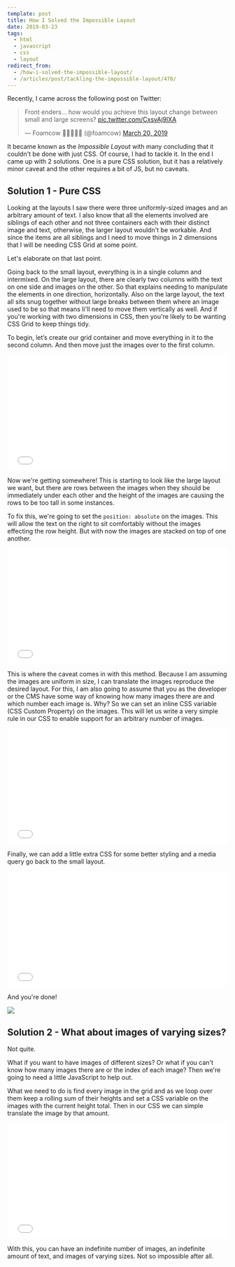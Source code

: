 ```yaml
---
template: post
title: How I Solved the Impossible Layout
date: 2019-03-23
tags:
  - html
  - javascript
  - css
  - layout
redirect_from:
  - /how-i-solved-the-impossible-layout/
  - /articles/post/tackling-the-impossible-layout/470/
---
```


Recently, I came across the following post on Twitter:

<blockquote class="twitter-tweet" data-lang="en"><p lang="en" dir="ltr">Front enders… how would you achieve this layout change between small and large screens? <a href="https://t.co/CxsvAj9lXA">pic.twitter.com/CxsvAj9lXA</a></p>&mdash; Foamcow 🏴󠁧󠁢󠁷󠁬󠁳󠁿🇬🇧🇪🇺 (@foamcow) <a href="https://twitter.com/foamcow/status/1108290606458175489?ref_src=twsrc%5Etfw">March 20, 2019</a></blockquote>
<script async src="https://platform.twitter.com/widgets.js" charset="utf-8"></script>

It became known as the _Impossible Layout_ with many concluding that it couldn't be done with just CSS. Of course, I had to tackle it. In the end I came up with 2 solutions. One is a pure CSS solution, but it has a relatively minor caveat and the other requires a bit of JS, but no caveats.

## Solution 1 - Pure CSS

Looking at the layouts I saw there were three uniformly-sized images and an arbitrary amount of text. I also know that all the elements involved are siblings of each other and not three containers each with their distinct image and text, otherwise, the larger layout wouldn't be workable. And since the items are all siblings and I need to move things in 2 dimensions that I will be needing CSS Grid at some point.

Let's elaborate on that last point.

Going back to the small layout, everything is in a single column and intermixed. On the large layout, there are clearly two columns with the text on one side and images on the other. So that explains needing to manipulate the elements in one direction, horizontally. Also on the large layout, the text all sits snug together without large breaks between them where an image used to be so that means Ii'll need to move them vertically as well. And if you're working with two dimensions in CSS, then you're likely to be wanting CSS Grid to keep things tidy.

To begin, let’s create our grid container and move everything in it to the second column. And then move just the images over to the first column.

<iframe height="265" style="width: 100%;" scrolling="no" title="Impossible Layout - CSS Grid only" src="//codepen.io/arkmuntasser/embed/eXboKv/?height=265&theme-id=dark&default-tab=html,result" frameborder="no" allowtransparency="true" allowfullscreen="true">
  See the Pen <a href='https://codepen.io/arkmuntasser/pen/eXboKv/'>Impossible Layout - CSS Grid only</a> by Amir R Muntasser
  (<a href='https://codepen.io/arkmuntasser'>@arkmuntasser</a>) on <a href='https://codepen.io'>CodePen</a>.
</iframe>

Now we're getting somewhere! This is starting to look like the large layout we want, but there are rows between the images when they should be immediately under each other and the height of the images are causing the rows to be too tall in some instances.

To fix this, we're going to set the `position: absolute` on the images. This will allow the text on the right to sit comfortably without the images effecting the row height. But with now the images are stacked on top of one another.

<iframe height="265" style="width: 100%;" scrolling="no" title="Impossible Layout - CSS Grid + Absolute Positioning" src="//codepen.io/arkmuntasser/embed/MxZRZJ/?height=265&theme-id=dark&default-tab=html,result" frameborder="no" allowtransparency="true" allowfullscreen="true">
  See the Pen <a href='https://codepen.io/arkmuntasser/pen/MxZRZJ/'>Impossible Layout - CSS Grid + Absolute Positioning</a> by Amir R Muntasser
  (<a href='https://codepen.io/arkmuntasser'>@arkmuntasser</a>) on <a href='https://codepen.io'>CodePen</a>.
</iframe>

This is where the caveat comes in with this method. Because I am assuming the images are uniform in size, I can translate the images reproduce the desired layout. For this, I am also going to assume that you as the developer or the CMS have some way of knowing how many images there are and which number each image is. Why? So we can set an inline CSS variable (CSS Custom Property) on the images. This will let us write a very simple rule in our CSS to enable support for an arbitrary number of images.

<iframe height="265" style="width: 100%;" scrolling="no" title="Impossible Layout - CSS Grid only" src="//codepen.io/arkmuntasser/embed/YgdMgd/?height=265&theme-id=dark&default-tab=html,result" frameborder="no" allowtransparency="true" allowfullscreen="true">
  See the Pen <a href='https://codepen.io/arkmuntasser/pen/YgdMgd/'>Impossible Layout - CSS Grid only</a> by Amir R Muntasser
  (<a href='https://codepen.io/arkmuntasser'>@arkmuntasser</a>) on <a href='https://codepen.io'>CodePen</a>.
</iframe>

Finally, we can add a little extra CSS for some better styling and a media query go back to the small layout.

<iframe height="265" style="width: 100%;" scrolling="no" title="Impossible Layout - Final" src="//codepen.io/arkmuntasser/embed/YgdbKg/?height=265&theme-id=dark&default-tab=html,result" frameborder="no" allowtransparency="true" allowfullscreen="true">
  See the Pen <a href='https://codepen.io/arkmuntasser/pen/YgdbKg/'>Impossible Layout - Final</a> by Amir R Muntasser
  (<a href='https://codepen.io/arkmuntasser'>@arkmuntasser</a>) on <a href='https://codepen.io'>CodePen</a>.
</iframe>

And you're done!

![](https://cdn.glitch.com/2caac55b-1244-4a5a-9e9c-6389d180ccf7%2Ftenor.gif?1553317759077)

## Solution 2 - What about images of varying sizes?

Not quite.

What if you want to have images of different sizes? Or what if you can't know how many images there are or the index of each image? Then we're going to need a little JavaScript to help out.

What we need to do is find every image in the grid and as we loop over them keep a rolling sum of their heights and set a CSS variable on the images with the current height total. Then in our CSS we can simple translate the image by that amount.

<iframe height="265" style="width: 100%;" scrolling="no" title="Impossible Layout - Solved!" src="//codepen.io/arkmuntasser/embed/PLXvWP/?height=265&theme-id=dark&default-tab=html,result" frameborder="no" allowtransparency="true" allowfullscreen="true">
  See the Pen <a href='https://codepen.io/arkmuntasser/pen/PLXvWP/'>Impossible Layout - Solved!</a> by Amir R Muntasser
  (<a href='https://codepen.io/arkmuntasser'>@arkmuntasser</a>) on <a href='https://codepen.io'>CodePen</a>.
</iframe>

With this, you can have an indefinite number of images, an indefinite amount of text, and images of varying sizes. Not so impossible after all.
